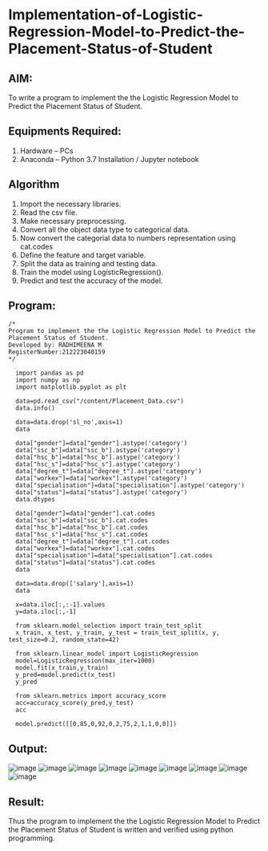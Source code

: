 # Implementation-of-Logistic-Regression-Model-to-Predict-the-Placement-Status-of-Student

## AIM:
To write a program to implement the the Logistic Regression Model to Predict the Placement Status of Student.

## Equipments Required:
1. Hardware – PCs
2. Anaconda – Python 3.7 Installation / Jupyter notebook

## Algorithm
1. Import the necessary libraries.
2. Read the csv file.
3. Make necessary preprocessing.
4. Convert all the object data type to categorical data.
5. Now convert the categorial data to numbers representation using cat.codes
6. Define the feature and target variable.
7. Split the data as training and testing data.
8. Train the model using LogisticRegression().
9. Predict and test the accuracy of the model.

## Program:
```
/*
Program to implement the the Logistic Regression Model to Predict the Placement Status of Student.
Developed by: RADHIMEENA M
RegisterNumber:212223040159
*/
```

      import pandas as pd
      import numpy as np
      import matplotlib.pyplot as plt
      
      data=pd.read_csv("/content/Placement_Data.csv")
      data.info()
      
      data=data.drop('sl_no',axis=1)
      data
      
      data["gender"]=data["gender"].astype('category')
      data["ssc_b"]=data["ssc_b"].astype('category')
      data["hsc_b"]=data["hsc_b"].astype('category')
      data["hsc_s"]=data["hsc_s"].astype('category')
      data["degree_t"]=data["degree_t"].astype('category')
      data["workex"]=data["workex"].astype('category')
      data["specialisation"]=data["specialisation"].astype('category')
      data["status"]=data["status"].astype('category')
      data.dtypes
      
      data["gender"]=data["gender"].cat.codes
      data["ssc_b"]=data["ssc_b"].cat.codes
      data["hsc_b"]=data["hsc_b"].cat.codes
      data["hsc_s"]=data["hsc_s"].cat.codes
      data["degree_t"]=data["degree_t"].cat.codes
      data["workex"]=data["workex"].cat.codes
      data["specialisation"]=data["specialisation"].cat.codes
      data["status"]=data["status"].cat.codes
      data
      
      data=data.drop(['salary'],axis=1)
      data
      
      x=data.iloc[:,:-1].values
      y=data.iloc[:,-1]
      
      from sklearn.model_selection import train_test_split
      x_train, x_test, y_train, y_test = train_test_split(x, y, test_size=0.2, random_state=42)
      
      from sklearn.linear_model import LogisticRegression
      model=LogisticRegression(max_iter=1000)
      model.fit(x_train,y_train)
      y_pred=model.predict(x_test)
      y_pred
      
      from sklearn.metrics import accuracy_score
      acc=accuracy_score(y_pred,y_test)
      acc
      
      model.predict([[0,85,0,92,0,2,75,2,1,1,0,0]])



## Output:

![image](https://github.com/user-attachments/assets/c22e8b05-22fe-42c6-8487-5281b7572db7)
![image](https://github.com/user-attachments/assets/92e4782a-2310-4d38-8811-7cefd4d1dea4)
![image](https://github.com/user-attachments/assets/cfb58215-90f3-4f20-b002-c49d0ac04f73)
![image](https://github.com/user-attachments/assets/4a7bf9ae-0b21-4c21-8db0-e4d50227f26d)
![image](https://github.com/user-attachments/assets/b87444d0-8cd1-40e4-a8f1-faf910b72949)
![image](https://github.com/user-attachments/assets/463ae37f-7908-43b1-a7f2-55613bbd9912)
![image](https://github.com/user-attachments/assets/dae96084-0833-4aa2-84a7-77e7cb7e3429)
![image](https://github.com/user-attachments/assets/31306869-3399-490d-a46f-b41c7df7a72e)
![image](https://github.com/user-attachments/assets/f664614c-5a8c-48a4-8340-6462bdfd0959)




## Result:
Thus the program to implement the the Logistic Regression Model to Predict the Placement Status of Student is written and verified using python programming.

